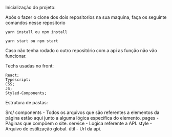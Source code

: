 Inicialização do projeto:

Após o fazer o clone dos dois repositorios na sua maquina, faça os seguinte comandos nesse repositorio

    yarn install ou npm install

    yarn start ou npm start

Caso não tenha rodado o outro repositório com a api as função não vão funcionar.

Techs usadas no front:

    React;
    Typescript:
    CSS;
    JS;
    Styled-Components;

Estrutura de pastas:

Src/ components - Todos os arquivos que são referentes a elementos da página estão aqui junto a alguma lógica específica do elemento. pages - Páginas que compõem o site. service - Logica referente a API. style - Arquivo de estilização global. útil - Url da api.


